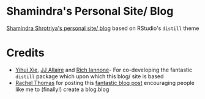 # Shamindra's Personal Site/ Blog

[Shamindra Shrotriya's personal site/ blog](https://www.shamindras.com/) based on RStudio's `distill` theme

# Credits

- [Yihui Xie](https://yihui.name/), [JJ Allaire](https://github.com/jjallaire) and [Rich Iannone](https://twitter.com/riannone)- For co-developing the fantastic `distill` package which upon which this blog/ site is based
- [Rachel Thomas](http://www.fast.ai/) for posting this [fantastic blog post](http://www.fast.ai/2017/04/06/alternatives/) encouraging people like me to (finally!) create a blog.blog
